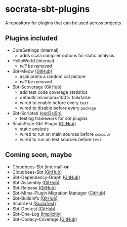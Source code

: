 socrata-sbt-plugins
===================
A repository for plugins that can be used across projects.

Plugins included
----------------
* CoreSettings (internal)
  * adds scala compiler options for static analysis
* HelloWorld (internal) 
  * *will be removed*
* Sbt-Meow [(GitHub)](https://github.com/thricejamie/sbt-meow)
  * ascii prints a random cat picture
  * *will be removed* 
* Sbt-Scoverage [(GitHub)](https://github.com/scoverage/sbt-scoverage)
  * add test code coverage statistics
  * defaults minimum=100% fail=false
  * wired to enable before every ```test```
  * wired to disable before every ```package```
* Sbt-Scripted [(eed3si9n)](http://eed3si9n.com/testing-sbt-plugins)
  * testing framework for sbt plugins
* ScalaStyle-Sbt-Plugin [(GitHub)](https://github.com/scalastyle/scalastyle-sbt-plugin)
  * static analysis
  * wired to run on main sources before ```compile```
  * wired to run on test sources before ```test```

Coming soon, maybe
------------------
* Cloudbees-Sbt (internal) **or**
* Cloudbees-Sbt [(GitHub)](https://github.com/timperrett/sbt-cloudbees-plugin)
* Sbt-Dependency-Graph [(GitHub)](https://github.com/jrudolph/sbt-dependency-graph)
* Sbt-Assembly [(GitHub)](https://github.com/sbt/sbt-assembly)
* Sbt-Release [(GitHub)](https://github.com/sbt/sbt-release)
* Sbt-Mima-Plugin Migration Manager [(GitHub)](https://github.com/typesafehub/migration-manager)
* Sbt-BuildInfo [(GitHub)](https://github.com/sbt/sbt-buildinfo)
* ScalaTest [(ScalaTest)](http://scalatest.org/quick_start)
* Sbt-Doctest [(GitHub)](https://github.com/tkawachi/sbt-doctest)
* Sbt-One-Log [(Implicitly)](http://notes.implicit.ly/post/103363035569/sbt-one-log-1-0-0)
* Sbt-Codacy-Coverage [(GitHub)](https://github.com/codacy/sbt-codacy-coverage)


